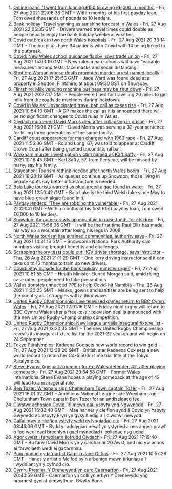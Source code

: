 1. [Online loans: 'I went from loaning £150 to owing £6,000 in months'](https://www.bbc.co.uk/news/uk-wales-58341915?at_medium=RSS&at_campaign=KARANGA) - Fri, 27 Aug 2021 22:06:38 GMT - Within months of his first payday loan, Tom owed thousands of pounds to 10 lenders.
2. [Bank holiday: Travel warning as sunshine forecast in Wales](https://www.bbc.co.uk/news/uk-wales-58359415?at_medium=RSS&at_campaign=KARANGA) - Fri, 27 Aug 2021 22:05:35 GMT - Drivers warned travel times could double as people head to enjoy the bank holiday weekend weather.
3. [Covid outbreak in two north Wales hospitals](https://www.bbc.co.uk/news/uk-wales-58354657?at_medium=RSS&at_campaign=KARANGA) - Fri, 27 Aug 2021 20:33:14 GMT - The hospitals have 34 patients with Covid with 14 being linked to the outbreak.
4. [Covid: New Wales school guidance flabby, says trade union](https://www.bbc.co.uk/news/uk-wales-politics-58355611?at_medium=RSS&at_campaign=KARANGA) - Fri, 27 Aug 2021 15:03:19 GMT - New rules mean schools will have "variable measures" around tests, face masks and social distancing.
5. [Shotton: Woman whose death prompted murder arrest named locally](https://www.bbc.co.uk/news/uk-wales-58360821?at_medium=RSS&at_campaign=KARANGA) - Fri, 27 Aug 2021 17:25:53 GMT - Jade Ward was found dead at a property in Shotton, Flintshire, at about 09:30 BST on Thursday.
6. [Flintshire: Milk vending machine business may be shut down](https://www.bbc.co.uk/news/uk-wales-58363053?at_medium=RSS&at_campaign=KARANGA) - Fri, 27 Aug 2021 20:27:17 GMT - People were fined for travelling 20 miles to get milk from the roadside machines during lockdown.
7. [Covid in Wales: Unvaccinated travel ban call as cases rise](https://www.bbc.co.uk/news/uk-wales-politics-58341534?at_medium=RSS&at_campaign=KARANGA) - Fri, 27 Aug 2021 10:54:10 GMT - A GP makes the call as it is announced there will be no significant changes to Covid rules in Wales.
8. [Clydach murderer: David Morris died after collapsing in prison](https://www.bbc.co.uk/news/uk-wales-58359958?at_medium=RSS&at_campaign=KARANGA) - Fri, 27 Aug 2021 16:06:21 GMT - David Morris was serving a 32-year sentence for killing three generations of the same family.
9. [Cardiff court appearance for man charged with 1980 rape](https://www.bbc.co.uk/news/uk-wales-58356855?at_medium=RSS&at_campaign=KARANGA) - Fri, 27 Aug 2021 11:56:36 GMT - Roland Long, 67, was told to appear at Cardiff Crown Court after being granted unconditional bail.
10. [Wrexham murder investigation victim named as Karl Saffy](https://www.bbc.co.uk/news/uk-wales-58354651?at_medium=RSS&at_campaign=KARANGA) - Fri, 27 Aug 2021 10:16:45 GMT - Karl Saffy, 57, from Penycae, will be missed by many, say his family.
11. [Staycation: Tourism rethink needed after north Wales boom](https://www.bbc.co.uk/news/uk-wales-58350936?at_medium=RSS&at_campaign=KARANGA) - Fri, 27 Aug 2021 18:20:19 GMT - As queues continue up Snowdon, those living in beauty spots say better infrastructure is needed.
12. [Bala Lake tourists warned as blue-green algae found in water](https://www.bbc.co.uk/news/uk-wales-58354658?at_medium=RSS&at_campaign=KARANGA) - Fri, 27 Aug 2021 12:50:42 GMT - Bala Lake is the third Welsh lake since May to have blue-green algae found in it.
13. [Payday lenders: 'They are robbing the vulnerable'](https://www.bbc.co.uk/news/uk-wales-58361988?at_medium=RSS&at_campaign=KARANGA) - Fri, 27 Aug 2021 22:06:41 GMT - Within months of his first £150 payday loan, Tom owed £6,000 to 10 lenders.
14. [Snowdon: Amputee crawls up mountain to raise funds for children](https://www.bbc.co.uk/news/uk-wales-58359428?at_medium=RSS&at_campaign=KARANGA) - Fri, 27 Aug 2021 15:56:36 GMT - It will be the first time Paul Ellis has made his way up a mountain after losing his legs in 2008.
15. [North Wales tourism has strained communities, authority says](https://www.bbc.co.uk/news/uk-wales-58351077?at_medium=RSS&at_campaign=KARANGA) - Fri, 27 Aug 2021 14:31:16 GMT - Snowdonia National Park Authority said numbers visiting brought benefits and challenges.
16. [Scrapping theory tests could cut HGV driver shortage, says instructor](https://www.bbc.co.uk/news/uk-wales-58348870?at_medium=RSS&at_campaign=KARANGA) - Thu, 26 Aug 2021 21:11:29 GMT - One lorry driving instructor said it can take up to 16 months to train up new drivers.
17. [Covid: Stay outside for the bank holiday, minister urges](https://www.bbc.co.uk/news/uk-wales-58354655?at_medium=RSS&at_campaign=KARANGA) - Fri, 27 Aug 2021 10:51:55 GMT - Health Minister Eluned Morgan said, amid rising case rates, people need to take precautions
18. [Wales donates unneeded PPE to help Covid-hit Namibia](https://www.bbc.co.uk/news/uk-wales-58341479?at_medium=RSS&at_campaign=KARANGA) - Thu, 26 Aug 2021 11:30:25 GMT - Masks, gowns and sanitiser are being sent to help the country as it struggles with a third wave.
19. [United Rugby Championship: Live televised games return to BBC Cymru Wales](https://www.bbc.co.uk/sport/rugby-union/58346264?at_medium=RSS&at_campaign=KARANGA) - Fri, 27 Aug 2021 12:01:16 GMT - Friday night rugby will return to BBC Cymru Wales after a free-to-air television deal is announced with the new United Rugby Championship competition.
20. [United Rugby Championship: New league unveils inaugural fixture list](https://www.bbc.co.uk/sport/rugby-union/58346259?at_medium=RSS&at_campaign=KARANGA) - Fri, 27 Aug 2021 13:20:35 GMT - The new United Rugby Championship reveals its inaugural fixture list for the 2021-22 season and will begin on 24 September.
21. [Tokyo Paralympics: Kadeena Cox sets new world record to win gold](https://www.bbc.co.uk/sport/disability-sport/58352830?at_medium=RSS&at_campaign=KARANGA) - Fri, 27 Aug 2021 13:38:20 GMT - British star Kadeena Cox sets a new world record to retain her C4-5 500m time trial title at the Tokyo Paralympics.
22. [Steve Evans: Age just a number for ex-Wales defender, 42, after playing comeback](https://www.bbc.co.uk/sport/football/58364312?at_medium=RSS&at_campaign=KARANGA) - Fri, 27 Aug 2021 20:54:58 GMT - Former Wales international Steve Evans hopes a playing comeback at the age of 42 will lead to a managerial role.
23. [Ben Tozer: Wrexham sign Cheltenham Town captain Tozer](https://www.bbc.co.uk/sport/football/58354462?at_medium=RSS&at_campaign=KARANGA) - Fri, 27 Aug 2021 16:01:32 GMT - Ambitious National League side Wrexham sign Cheltenham Town captain Ben Tozer for an undisclosed fee.
24. [Clwstwr achosion Covid-19 mewn dau ysbyty yng Ngwynedd](https://www.bbc.co.uk/newyddion/58353431?at_medium=RSS&at_campaign=KARANGA) - Fri, 27 Aug 2021 16:02:40 GMT - Mae hanner y cleifion sydd â Covid yn Ysbyty Gwynedd ac Ysbyty Eryri yn gysylltiedig â'r clwstwr newydd.
25. [Gallai mwy o gleifion ysbyty weld cyfyngiadau eto](https://www.bbc.co.uk/newyddion/58349684?at_medium=RSS&at_campaign=KARANGA) - Fri, 27 Aug 2021 08:46:06 GMT - Bydd yr adolygiad nesaf yn ystyried a oes angen prawf o fod wedi cael brechlyn i gael mynediad i leoliadau risg uchel.
26. [Agor cwest i farwolaeth llofrudd Clydach](https://www.bbc.co.uk/newyddion/58358881?at_medium=RSS&at_campaign=KARANGA) - Fri, 27 Aug 2021 17:19:40 GMT - Bu farw David Morris yn y carchar ar 20 Awst, ond nid yw achos ei farwolaeth wedi ei gadarnhau.
27. [Pum munud gyda'r artist Camilla Jane Gittins](https://www.bbc.co.uk/newyddion/58200697?at_medium=RSS&at_campaign=KARANGA) - Fri, 27 Aug 2021 10:57:28 GMT - Hanes y artist o Meifod sy'n arbenigo mewn tirluniau a'i llwyddiant yn y cyfnod clo.
28. [Cymru Premier: Y Drenewydd yn curo Caernarfon](https://www.bbc.co.uk/newyddion/58363902?at_medium=RSS&at_campaign=KARANGA) - Fri, 27 Aug 2021 20:40:59 GMT - Caernarfon yn colli yn erbyn Y Drenewydd yng ngornest gyntaf penwythnos Gŵyl y Banc.
